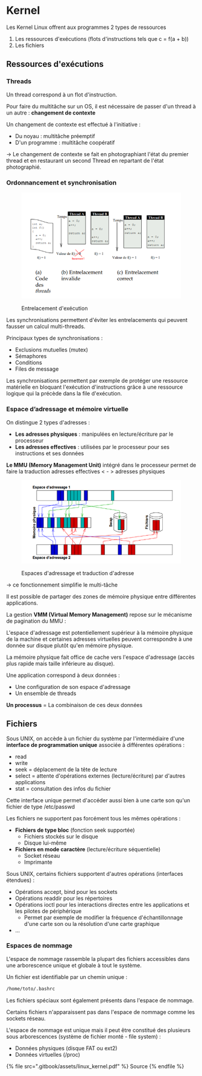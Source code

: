 # Kernel

Les Kernel Linux offrent aux programmes 2 types de ressources

1. Les ressources d'exécutions (flots d'instructions tels que c = f(a + b))
2. Les fichiers

## Ressources d'exécutions

### Threads

Un thread correspond à un flot d'instruction.

Pour faire du multitâche sur un OS, il est nécessaire de passer d'un thread à un autre : **changement de contexte**

Un changement de contexte est effectué à l'initiative :

* Du noyau : multitâche préemptif
* D'un programme : multitâche coopératif

\-> Le changement de contexte se fait en photographiant l'état du premier thread et en restaurant un second Thread en repartant de l'état photographié.

### Ordonnancement et synchronisation

<figure><img src=".gitbook/assets/image.png" alt=""><figcaption><p>Entrelacement d'exécution</p></figcaption></figure>

Les synchronisations permettent d'éviter les entrelacements qui peuvent fausser un calcul multi-threads.

Principaux types de synchronisations :

* Exclusions mutuelles (mutex)
* Sémaphores
* Conditions
* Files de message

Les synchronisations permettent par exemple de protéger une ressource matérielle en bloquant l'exécution d'instructions grâce à une ressource logique qui la précède dans la file d'exécution.

### Espace d’adressage et mémoire virtuelle

On distingue 2 types d'adresses :

* **Les adresses physiques** : manipulées en lecture/écriture par le processeur
* **Les adresses effectives** : utilisées par le processeur pour ses instructions et ses données

**Le MMU (Memory Management Unit)** intégré dans le processeur permet de faire la traduction adresses effectives < - > adresses physiques

<figure><img src=".gitbook/assets/image (1).png" alt=""><figcaption><p>Espaces d'adressage et traduction d'adresse</p></figcaption></figure>

\-> ce fonctionnement simplifie le multi-tâche

Il est possible de partager des zones de mémoire physique entre différentes applications.

La gestion **VMM (Virtual Memory Management)** repose sur le mécanisme de pagination du MMU :

L'espace d'adressage est potentiellement supérieur à la mémoire physique de la machine et certaines adresses virtuelles peuvent correspondre à une donnée sur disque plutôt qu'en mémoire physique.

La mémoire physique fait office de cache vers l'espace d'adressage (accès plus rapide mais taille inférieure  au disque).

Une application correspond à deux données :

* Une configuration de son espace d'adressage
* Un ensemble de threads

**Un processus** = La combinaison de ces deux données

## Fichiers

Sous UNIX, on accède à un fichier du système par l'intermédiaire d'une **interface de programmation unique** associée à différentes opérations :

* read
* write
* seek = déplacement de la tête de lecture
* select = attente d'opérations externes (lecture/écriture) par d'autres applications
* stat = consultation des infos du fichier

Cette interface unique permet d'accéder aussi bien à une carte son qu'un fichier de type /etc/passwd

Les fichiers ne supportent pas forcément tous les mêmes opérations :

* **Fichiers de type bloc** (fonction seek supportée)
  * Fichiers stockés sur le disque
  * Disque lui-même
* **Fichiers en mode caractère** (lecture/écriture séquentielle)
  * Socket réseau
  * Imprimante

Sous UNIX, certains fichiers supportent d'autres opérations (interfaces étendues) :

* Opérations accept, bind pour les sockets
* Opérations readdir pour les répertoires
* Opérations ioctl pour les interactions directes entre les applications et les pilotes de périphérique
  * Permet par exemple de modifier la fréquence d'échantillonnage d'une carte son ou la résolution d'une carte graphique
* ...



### Espaces de nommage

L'espace de nommage rassemble la plupart des fichiers accessibles dans une arborescence unique et globale à tout le système.

Un fichier est identifiable par un chemin unique :

```bash
/home/toto/.bashrc
```

Les fichiers spéciaux sont également présents dans l'espace de nommage.

Certains fichiers n'apparaissent pas dans l'espace de nommage comme les sockets réseau.

L'espace de nommage est unique mais il peut être constitué des plusieurs sous arborescences (système de fichier monté - file system) :

* Données physiques (disque FAT ou ext2)
* Données virtuelles (/proc)

{% file src=".gitbook/assets/linux_kernel.pdf" %}
Source
{% endfile %}

